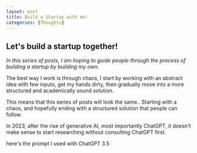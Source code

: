 ```yaml
---
layout: post
title: Build a Startup with me!
categories: [Thoughts]
---
```


## Let's build a startup together!

*In this series of posts, I am hoping to guide people through the process of building a startup by building my own.*

The best way I work is through chaos, I start by working with an abstract idea with few inputs, get my hands dirty, then gradually move into a more structured and academically sound solution.

This means that this series of posts will look the same.. Starting with a chaos, and hopefully ending with a structured solution that people can follow.

In 2023, after the rise of generative AI, most importantly ChatGPT, it doesn't make sense to start researching without consulting ChatGPT first.

here's the prompt I used with ChatGPT 3.5
